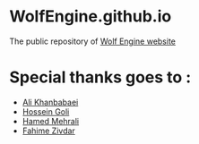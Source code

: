 # WolfEngine.github.io
The public repository of [Wolf Engine website](https://WolfEngine.app)

# Special thanks goes to :
* [Ali Khanbabaei](https://github.com/khanbabaeifanap)
* [Hossein Goli](https://github.com/hg5899)
* [Hamed Mehrali](https://github.com/mehralihamed)
* [Fahime Zivdar](https://github.com/FahimeZivdar)

